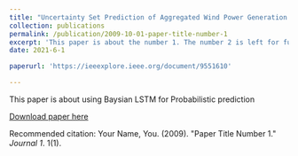 ```yaml
---
title: "Uncertainty Set Prediction of Aggregated Wind Power Generation based on Bayesian LSTM and Spatio- Temporal Analysis"
collection: publications
permalink: /publication/2009-10-01-paper-title-number-1
excerpt: 'This paper is about the number 1. The number 2 is left for future work.'
date: 2021-6-1

paperurl: 'https://ieeexplore.ieee.org/document/9551610'

---
```

This paper is about using Baysian LSTM for Probabilistic prediction

[Download paper here](http://academicpages.github.io/files/paper1.pdf)

Recommended citation: Your Name, You. (2009). "Paper Title Number 1." <i>Journal 1</i>. 1(1).
